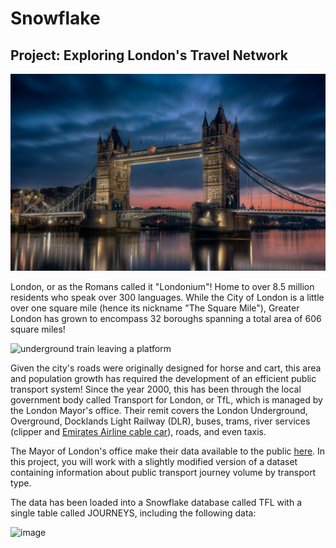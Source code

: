 # Snowflake

## Project: Exploring London's Travel Network

![tower bridge](london.jpg)

London, or as the Romans called it "Londonium"! Home to over 8.5 million residents who speak over 300 languages. While the City of London is a little over one square mile (hence its nickname "The Square Mile"), Greater London has grown to encompass 32 boroughs spanning a total area of 606 square miles!

![underground train leaving a platform](tube.jpg)

Given the city's roads were originally designed for horse and cart, this area and population growth has required the development of an efficient public transport system! Since the year 2000, this has been through the local government body called Transport for London, or TfL, which is managed by the London Mayor's office. Their remit covers the London Underground, Overground, Docklands Light Railway (DLR), buses, trams, river services (clipper and [Emirates Airline cable car](https://en.wikipedia.org/wiki/London_cable_car)), roads, and even taxis.

The Mayor of London's office make their data available to the public [here](https://data.london.gov.uk/dataset). In this project, you will work with a slightly modified version of a dataset containing information about public transport journey volume by transport type.

The data has been loaded into a Snowflake database called TFL with a single table called JOURNEYS, including the following data:

<img width="671" alt="image" src="https://github.com/user-attachments/assets/a413c304-3499-4732-8566-db1efd480520" />
